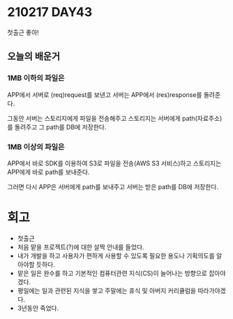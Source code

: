 # 210217 DAY43

첫출근 좋아!

## 오늘의 배운거

### 1MB 이하의 파일은

APP에서 서버로 (req)request를 보낸고
서버는 APP에서 (res)response를 돌려준다.

그동안 서버는 스토리지에게 파일을 전송해주고
스토리지는 서버에게 path(자료주소)를 돌려주고
그 path를 DB에 저장한다.

### 1MB 이상의 파일은

APP에서 바로 SDK를 이용하여 S3로 파일을 전송(AWS S3 서비스)하고
스토리지는 APP에게 바로 path를 보내준다.

그러면 다시 APP은 서버에게 path를 보내주고
서버는 받은 path를 DB에 저장한다.

# 회고

- 첫출근
- 처음 맡을 프로젝트(?)에 대한 살짝 안내를 들었다.
- 내가 개발을 하고 사용자가 편하게 사용할 수 있도록
  필요한 용도나 기획의도를 알아야할 듯하다.
- 맡은 일은 완수를 하고 기본적인 컴퓨터관련 지식(CS)이 늘어나는 방향으로 잡아야겠다.
- 평일에는 일과 관련된 지식을 쌓고 주말에는 휴식 및 아버지 커리큘럼을 따라가야겠다.
- 3년동안 죽었다.
